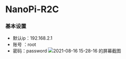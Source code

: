 # NanoPi-R2C  
### 基本设置
- 默认ip：192.168.2.1
- 账号 ：root
- 密码：password
![2021-08-16 15-28-16 的屏幕截图](https://user-images.githubusercontent.com/74764072/129526839-5f3d9679-b269-4434-8f34-37209436c785.png)
